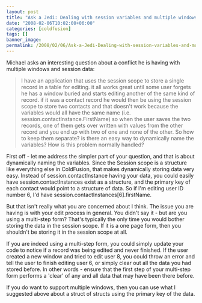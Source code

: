 ```yaml
---
layout: post
title: "Ask a Jedi: Dealing with session variables and multiple windows"
date: "2008-02-06T10:02:00+06:00"
categories: [coldfusion]
tags: []
banner_image: 
permalink: /2008/02/06/Ask-a-Jedi-Dealing-with-session-variables-and-multiple-windows
---
```


Michael asks an interesting question about a conflict he is having with multiple windows and session data:

<blockquote>
<p>
I have an application that uses the session scope to store a single record in a table for editing. it all works great until some user forgets he has a window buried and starts editing another of the same kind of record. if it was a contact record he would then be using the session scope to store two contacts
and that doesn't work because the variables would all have the same name (i.e. session.contactInstance.FirstName) so when the user saves the two records, one of them gets over written with values from the other record and you end up with two of one and none of the other. So how to keep them separate? is there an easy way to dynamically name the variables? How is this problem normally handled?
</p>
</blockquote>
<!--more-->
First off - let me address the simpler part of your question, and that is about dynamically naming the variables. Since the Session scope is a structure like everything else in ColdFusion, that makes dynamically storing data very easy. Instead of session.contactInstance having your data, you could easily have session.contactInstances exist as a structure, and the primary key of each contact would point to a structure of data. So if I'm editing user ID number 6, I'd have session.contactInstances[6].firstName.

But that isn't really what you are concerned about I think. The issue you are having is with your edit process in general. You didn't say it - but are you using a multi-step form? That's typically the only time you would bother storing the data in the session scope. If it is a one page form, then you shouldn't be storing it in the session scope at all.

If you are indeed using a multi-step form, you could simply update your code to notice if a record was being edited and never finished. If the user created a new window and tried to edit user 8, you could throw an error and tell the user to finish editing user 6, or simply clear out all the data you had stored before. In other words - ensure that the first step of your multi-step form performs a 'clear' of any and all data that may have been there before. 

If you do want to support multiple windows, then you can use what I suggested above about a struct of structs using the primary key of the data.